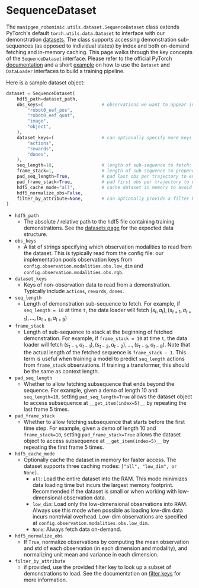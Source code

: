 # SequenceDataset

The `manipgen_robomimic.utils.dataset.SequenceDataset` class extends PyTorch's default `torch.utils.data.Dataset` to interface with our demonstration [datasets](../datasets/overview.html). The class supports accessing demonstration sub-sequences (as opposed to individual states) by index and both on-demand fetching and in-memory caching. This page walks through the key concepts of the `SequenceDataset` interface. Please refer to the official PyTorch [documentation](https://pytorch.org/docs/stable/data.html) and a short [example](https://github.com/ARISE-Initiative/manipgen_robomimic/blob/master/examples/simple_train_loop.py) on how to use the `Dataset` and `DataLoader` interfaces to build a training pipeline.


Here is a sample dataset object:

```python
dataset = SequenceDataset(
    hdf5_path=dataset_path,
    obs_keys=(                      # observations we want to appear in batches
        "robot0_eef_pos", 
        "robot0_eef_quat", 
        "image", 
        "object",
    ),
    dataset_keys=(                  # can optionally specify more keys here if they should appear in batches
        "actions", 
        "rewards", 
        "dones",
    ),
    seq_length=10,                  # length of sub-sequence to fetch: (s_{t}, a_{t}), (s_{t+1}, a_{t+1}), ..., (s_{t+9}, a_{t+9}) 
    frame_stack=1,                  # length of sub-sequence to prepend
    pad_seq_length=True,            # pad last obs per trajectory to ensure all sequences are sampled
    pad_frame_stack=True,           # pad first obs per trajectory to ensure all sequences are sampled
    hdf5_cache_mode="all",          # cache dataset in memory to avoid repeated file i/o
    hdf5_normalize_obs=False,
    filter_by_attribute=None,       # can optionally provide a filter key here
)
```

- `hdf5_path`
	- The absolute / relative path to the hdf5 file containing training demonstrations. See the [datasets page](../datasets/overview.html#dataset-structure) for the expected data structure.
- `obs_keys`
	- A list of strings specifying which observation modalities to read from the dataset. This is typically read from the config file: our implementation pools observation keys from `config.observation.modalities.obs.low_dim` and `config.observation.modalities.obs.rgb`.
- `dataset_keys`
	- Keys of non-observation data to read from a demonstration. Typically include `actions`, `rewards`, `dones`.
- `seq_length`
	- Length of demonstration sub-sequence to fetch.  For example, if `seq_length = 10` at time `t`, the data loader will fetch ${(s_{t}, a_{t}), (s_{t+1}, a_{t+1}), ..., (s_{t+9}, a_{t+9})}$
- `frame_stack`
    - Length of sub-sequence to stack at the beginning of fetched demonstration.  For example, if `frame_stack = 10` at time `t`, the  data loader will fetch ${(s_{t-1}, a_{t-1}), (s_{t-2}, a_{t-2}), ..., (s_{t-9}, a_{t-9})}$.  Note that the actual length of the fetched sequence is `frame_stack - 1`.  This term is useful when training a model to predict `seq_length` actions from `frame_stack` observations.  If training a transformer, this should be the same as context length.
- `pad_seq_length`
	- Whether to allow fetching subsequence that ends beyond the sequence. For example, given a demo of length 10 and `seq_length=10`, setting `pad_seq_length=True` allows the dataset object to access subsequence at `__get_item(index=5)__` by repeating the last frame 5 times.
- `pad_frame_stack`
	- Whether to allow fetching subsequence that starts before the first time step. For example, given a demo of length 10 and `frame_stack=10`, setting `pad_frame_stack=True` allows the dataset object to access subsequence at `__get_item(index=5)__` by repeating the first frame 5 times.
- `hdf5_cache_mode`
	- Optionally cache the dataset in memory for faster access. The dataset supports three caching modes: `["all", "low_dim", or None]`. 
		- `all`: Load the entire dataset into the RAM. This mode minimizes data loading time but incurs the largest memory footprint. Recommended if the dataset is small or when working with low-dimensional observation data.
		- `low_dim`: Load only the low-dimensional observations into RAM. Always use this mode when possible as loading low-dim data incurs nontrivial overhead. Low-dim observations are specified at `config.observation.modalities.obs.low_dim`.
		- `None`: Always fetch data on-demand. 
- `hdf5_normalize_obs`
	- If `True`, normalize observations by computing the mean observation and std of each observation (in each dimension and modality), and normalizing unit mean and variance in each dimension.
- `filter_by_attribute`
  - if provided, use the provided filter key to look up a subset of demonstrations to load. See the documentation on [filter keys](../datasets/overview.html#filter-keys) for more information.
